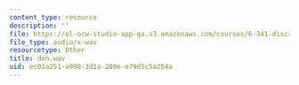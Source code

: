 ```yaml
---
content_type: resource
description: ''
file: https://ol-ocw-studio-app-qa.s3.amazonaws.com/courses/6-341-discrete-time-signal-processing-fall-2005/ec01a251a9983d1a280ee79d5c5a254a_deh.wav
file_type: audio/x-wav
resourcetype: Other
title: deh.wav
uid: ec01a251-a998-3d1a-280e-e79d5c5a254a
---
```

